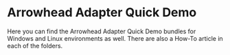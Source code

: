 # Arrowhead Adapter Quick Demo

Here you can find the Arrowhead Adapter Quick Demo bundles for Windows and Linux environments as well. There are also a How-To article in each of the folders.
